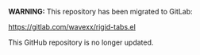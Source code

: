 **WARNING:** This repository has been migrated to GitLab:

https://gitlab.com/wavexx/rigid-tabs.el

This GitHub repository is no longer updated.
